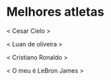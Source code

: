 # Melhores atletas

< Cesar Cielo >

< Luan de oliveira >

< Cristiano Ronaldo >

< O meu é LeBron James >




